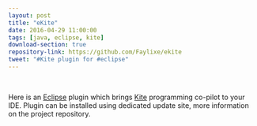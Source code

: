 ```yaml
---
layout: post
title: "eKite"
date: 2016-04-29 11:00:00
tags: [java, eclipse, kite]
download-section: true
repository-link: https://github.com/Faylixe/ekite
tweet: "#Kite plugin for #eclipse"
---
```


<br>

Here is an [Eclipse](http://eclipse.org) plugin which brings [Kite](http://kite.com) programming co-pilot to your IDE. Plugin can be installed using dedicated update site, more information on the project repository.
